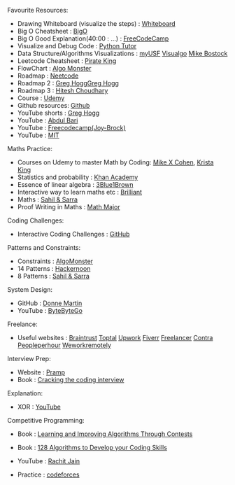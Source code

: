 Favourite Resources:

- Drawing Whiteboard (visualize the steps) : [Whiteboard](https://webwhiteboard.com/)
- Big O Cheatsheet : [BigO](https://www.bigocheatsheet.com/)
- Big O Good Explanation(40:00 : ...) : [FreeCodeCamp](https://www.youtube.com/watch?v=8hly31xKli0&t=11s&ab_channel=freeCodeCamp.org)
- Visualize and Debug Code : [Python Tutor](https://pythontutor.com)
- Data Structure/Algorithms Visualizations : [myUSF](https://www.cs.usfca.edu/~galles/visualization/)
[Visualgo](https://visualgo.net/en)
[Mike Bostock](https://bost.ocks.org/mike/)
- Leetcode Cheatsheet : [Pirate King](https://www.piratekingdom.com/leetcode/cheat-sheet)
- FlowChart : [Algo Monster](https://algo.monster/flowchart)
- Roadmap : [Neetcode](https://neetcode.io/roadmap)
- Roadmap 2 : [Greg Hogg](https://www.youtube.com/watch?v=w6eZhvzw5VE&list=LL&index=10&ab_channel=GregHogg)[Greg Hogg](https://www.youtube.com/watch?v=5rZk99AGVNc&list=LL&index=6&ab_channel=GregHogg)
- Roadmap 3 : [Hitesh Choudhary](https://www.youtube.com/watch?v=0NUKHCrk4oA&ab_channel=HiteshChoudhary)
- Course : [Udemy](https://www.udemy.com/course/data-structures-algorithms-python/?couponCode=ST13MT40224)
- Github resources: [Github](https://github.com/ashishps1/awesome-leetcode-resources?tab=readme-ov-file)
- YouTube shorts : [Greg Hogg](https://youtube.com/@GregHogg?si=-yiRrGiBHYJrenKK)
- YouTube : [Abdul Bari](https://www.youtube.com/@abdul_bari)
- YouTube : [Freecodecamp(Joy-Brock)](https://www.youtube.com/watch?v=fW_OS3LGB9Q&t=8s&ab_channel=freeCodeCamp.org)
- YouTube : [MIT](https://www.youtube.com/watch?v=ZusiKXcz_ac&t=10s) 


Maths Practice:

- Courses on Udemy to master Math by Coding: [Mike X Cohen](https://www.udemy.com/course/math-with-python/?couponCode=ST9MT71624#reviews), [Krista King](https://www.udemy.com/course/integralcalc-algebra/?couponCode=ST9MT71624)
- Statistics and probability : [Khan Academy](https://www.khanacademy.org/math/statistics-probability)
- Essence of linear algebra : [3Blue1Brown](https://www.youtube.com/watch?v=fNk_zzaMoSs&list=PLZHQObOWTQDPD3MizzM2xVFitgF8hE_ab&ab_channel=3Blue1Brown)
- Interactive way to learn maths etc : [Brilliant](https://brilliant.org/home/)
- Maths : [Sahil & Sarra](https://www.youtube.com/watch?v=iF0I2SPk5JU&ab_channel=Sahil%26Sarra)
- Proof Writing in Maths : [Math Major](https://www.youtube.com/watch?v=45hrjCjBg2U&list=PLVMgvCDIRy1x00m7Oo9XzEkDDACeEK_m-)


Coding Challenges:

- Interactive Coding Challenges : [GitHub](https://github.com/donnemartin/interactive-coding-challenges?tab=readme-ov-file#arrays-and-strings)


Patterns and Constraints:

- Constraints : [AlgoMonster](https://www.youtube.com/watch?v=eB7SMsE6qEc&t=6s)
- 14 Patterns : [Hackernoon](https://hackernoon.com/14-patterns-to-ace-any-coding-interview-question-c5bb3357f6ed)
- 8 Patterns : [Sahil & Sarra](https://www.youtube.com/watch?v=xo7XrRVxH8Y&list=LL&index=2&t=9s&ab_channel=Sahil%26Sarra)


System Design:

- GitHub : [Donne Martin](https://github.com/donnemartin/system-design-primer)
- YouTube : [ByteByteGo](https://www.youtube.com/watch?v=lX4CrbXMsNQ&list=PLCRMIe5FDPsd0gVs500xeOewfySTsmEjf&ab_channel=ByteByteGo)


Freelance:

- Useful websites : [Braintrust](https://www.usebraintrust.com)
                    [Toptal](https://www.toptal.com)
                    [Upwork](https://www.upwork.com/)
                    [Fiverr](https://www.fiverr.com/)
                    [Freelancer](https://www.freelancer.com/)
                    [Contra](https://contra.com)
                    [Peopleperhour](https://www.peopleperhour.com)
                    [Weworkremotely](https://weworkremotely.com/)


Interview Prep:

- Website : [Pramp](https://www.pramp.com/dashboard#/)
- Book : [Cracking the coding interview](https://github.com/careercup/CtCI-6th-Edition-Python)


Explanation:

- XOR : [YouTube](https://www.youtube.com/watch?v=jblMN1BdWqE&ab_channel=sudhanshukumar)


Competitive Programming:

- Book : [Learning and Improving Algorithms Through Contests](https://www.amazon.co.uk/gp/product/3030393569/ref=ox_sc_act_title_2?smid=A3P5ROKL5A1OLE&psc=1)

- Book : [128 Algorithms to Develop your Coding Skills](https://www.amazon.co.uk/Competitive-Programming-Python-Algorithms-Develop/dp/1108716822/ref=pd_bxgy_thbs_d_sccl_1/257-6512707-8623840?pd_rd_w=EUevC&content-id=amzn1.sym.a08eede5-3393-433c-bbdb-c853fc4fd321&pf_rd_p=a08eede5-3393-433c-bbdb-c853fc4fd321&pf_rd_r=ZRFYWRNWD4MHRA3C8CGA&pd_rd_wg=nxZOn&pd_rd_r=31ac70e0-ad85-4553-9bcf-b866f5ead634&pd_rd_i=1108716822&psc=1)

- YouTube : [Rachit Jain](https://www.youtube.com/watch?v=IIKTGg5AKkY&list=PLfBJlB6T2eOuDDm9xscqMZR3nnLP5FiyN&ab_channel=RachitJain)

- Practice : [codeforces](https://codeforces.com/)